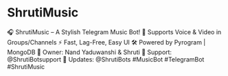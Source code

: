# ShrutiMusic
🎧 ShrutiMusic – A Stylish Telegram Music Bot!   🎵 Supports Voice &amp; Video in Groups/Channels   ⚡ Fast, Lag-Free, Easy UI   🛠️ Powered by Pyrogram | MongoDB   👑 Owner: Nand Yaduwanshi &amp; Shruti   💬 Support: @ShrutiBotsupport   📣 Updates: @ShrutiBots   #MusicBot #TelegramBot #ShrutiMusic
